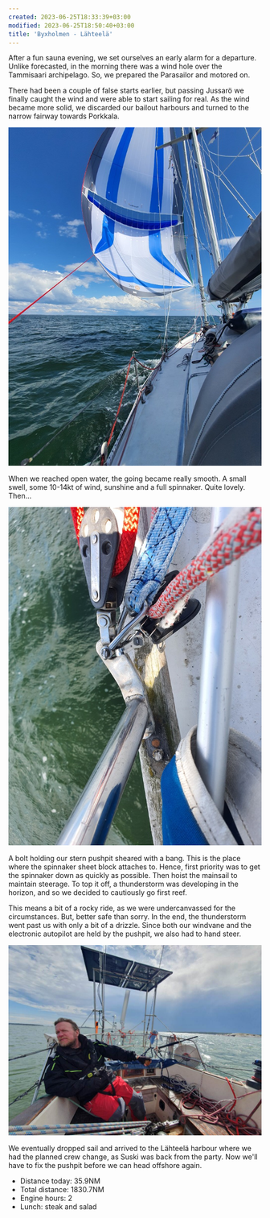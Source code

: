 ```yaml
---
created: 2023-06-25T18:33:39+03:00
modified: 2023-06-25T18:50:40+03:00
title: 'Byxholmen - Lähteelä'
---
```


After a fun sauna evening, we set ourselves an early alarm for a departure. Unlike forecasted, in the morning there was a wind hole over the Tammisaari archipelago. So, we prepared the Parasailor and motored on.

There had been a couple of false starts earlier, but passing Jussarö we finally caught the wind and were able to start sailing for real. As the wind became more solid, we discarded our bailout harbours and turned to the narrow fairway towards Porkkala.

![Image](../2023/ea0c67bd53cbcbaa37eb90cb44b84f16.jpg) 

When we reached open water, the going became really smooth. A small swell, some 10-14kt of wind, sunshine and a full spinnaker. Quite lovely. Then...

![Image](../2023/793959e7065656da27dc366aa41032c8.jpg) 

A bolt holding our stern pushpit sheared with a bang. This is the place where the spinnaker sheet block attaches to. Hence, first priority was to get the spinnaker down as quickly as possible. Then hoist the mainsail to maintain steerage. To top it off, a thunderstorm was developing in the horizon, and so we decided to cautiously go first reef.

This means a bit of a rocky ride, as we were undercanvassed for the circumstances. But, better safe than sorry. In the end, the thunderstorm went past us with only a bit of a drizzle. Since both our windvane and the electronic autopilot are held by the pushpit, we also had to hand steer.

![Image](../2023/9c095ee9f5d0b9ee056c58795c5c0897.jpg) 

We eventually dropped sail and arrived to the Lähteelä harbour where we had the planned crew change, as Suski was back from the party. Now we'll have to fix the pushpit before we can head offshore again.

* Distance today: 35.9NM
* Total distance: 1830.7NM
* Engine hours: 2
* Lunch: steak and salad
